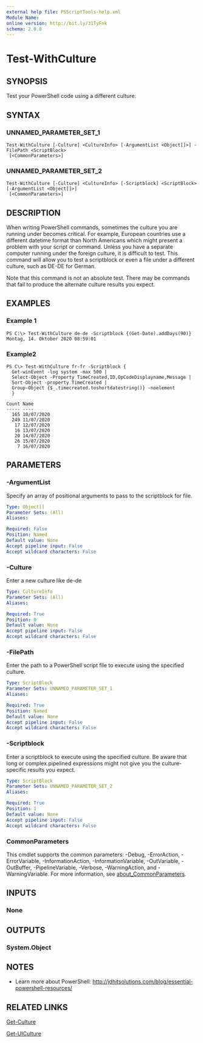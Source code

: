 ```yaml
---
external help file: PSScriptTools-help.xml
Module Name:
online version: http://bit.ly/31TyFnk
schema: 2.0.0
---
```


# Test-WithCulture

## SYNOPSIS
Test your PowerShell code using a different culture.

## SYNTAX

### UNNAMED_PARAMETER_SET_1
```
Test-WithCulture [-Culture] <CultureInfo> [-ArgumentList <Object[]>] -FilePath <ScriptBlock>
 [<CommonParameters>]
```

### UNNAMED_PARAMETER_SET_2
```
Test-WithCulture [-Culture] <CultureInfo> [-Scriptblock] <ScriptBlock> [-ArgumentList <Object[]>]
 [<CommonParameters>]
```

## DESCRIPTION
When writing PowerShell commands, sometimes the culture you are running under becomes critical.
For example, European countries use a different datetime format than North Americans which might present a problem with your script or command.
Unless you have a separate computer running under the foreign culture, it is difficult to test.
This command will allow you to test a scriptblock or even a file under a different culture, such as DE-DE for German.

Note that this command is not an absolute test.
There may be commands that fail to produce the alternate culture results you expect.

## EXAMPLES

### Example 1
```
PS C:\> Test-WithCulture de-de -Scriptblock {(Get-Date).addDays(90)}
Montag, 14. Oktober 2020 08:59:01
```

### Example2
```
PS C\> Test-WithCulture fr-fr -Scriptblock {
  Get-winEvent -log system -max 500 |
  Select-Object -Property TimeCreated,ID,OpCodeDisplayname,Message |
  Sort-Object -property TimeCreated |
  Group-Object {$_.timecreated.toshortdatestring()} -noelement
  }

Count Name
----- ----
  165 10/07/2020
  249 11/07/2020
   17 12/07/2020
   16 13/07/2020
   20 14/07/2020
   26 15/07/2020
    7 16/07/2020
```

## PARAMETERS

### -ArgumentList
Specify an array of positional arguments to pass to the scriptblock for file.

```yaml
Type: Object[]
Parameter Sets: (All)
Aliases:

Required: False
Position: Named
Default value: None
Accept pipeline input: False
Accept wildcard characters: False
```

### -Culture
Enter a new culture like de-de

```yaml
Type: CultureInfo
Parameter Sets: (All)
Aliases:

Required: True
Position: 0
Default value: None
Accept pipeline input: False
Accept wildcard characters: False
```

### -FilePath
Enter the path to a PowerShell script file to execute using the specified culture.

```yaml
Type: ScriptBlock
Parameter Sets: UNNAMED_PARAMETER_SET_1
Aliases:

Required: True
Position: Named
Default value: None
Accept pipeline input: False
Accept wildcard characters: False
```

### -Scriptblock
Enter a scriptblock to execute using the specified culture.
Be aware that long or complex pipelined expressions might not give you the culture-specific results you expect.

```yaml
Type: ScriptBlock
Parameter Sets: UNNAMED_PARAMETER_SET_2
Aliases:

Required: True
Position: 1
Default value: None
Accept pipeline input: False
Accept wildcard characters: False
```

### CommonParameters
This cmdlet supports the common parameters: -Debug, -ErrorAction, -ErrorVariable, -InformationAction, -InformationVariable, -OutVariable, -OutBuffer, -PipelineVariable, -Verbose, -WarningAction, and -WarningVariable. For more information, see [about_CommonParameters](http://go.microsoft.com/fwlink/?LinkID=113216).

## INPUTS

### None
## OUTPUTS

### System.Object
## NOTES
* Learn more about PowerShell: http://jdhitsolutions.com/blog/essential-powershell-resources/

## RELATED LINKS

[Get-Culture]()

[Get-UICulture]()


